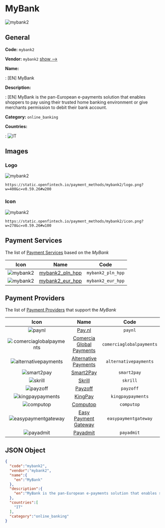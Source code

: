 
# MyBank 
![mybank2](https://static.openfintech.io/payment_methods/mybank2/logo.png?w=400&c=v0.59.26#w200)  

## General 
**Code:** `mybank2` 
 
**Vendor:** `mybank2` [show -->](/vendors/mybank2/) 
 
**Name:** 
 
:	[EN] MyBank 
 
**Description:** 
 
: [EN] MyBank is the pan-European e-payments solution that enables shoppers to pay using their trusted home banking environment or give merchants permission to debit their bank account. 
 
**Category:** `online_banking` 
 
**Countries:** 
 
:	![IT](https://cdnjs.cloudflare.com/ajax/libs/flag-icon-css/3.3.0/flags/4x3/it.svg#w24)  

## Images 

### Logo 
![mybank2](https://static.openfintech.io/payment_methods/mybank2/logo.png?w=400&c=v0.59.26#w200)  

```
https://static.openfintech.io/payment_methods/mybank2/logo.png?w=400&c=v0.59.26#w200
```  

### Icon 
![mybank2](https://static.openfintech.io/payment_methods/mybank2/icon.png?w=278&c=v0.59.26#w100)  

```
https://static.openfintech.io/payment_methods/mybank2/icon.png?w=278&c=v0.59.26#w100
```  

## Payment Services 
 
The list of [Payment Services](/payment-services/) based on the _MyBank_ 

|Icon|Name|Code| 
|:---:|:---:|:---:| 
|![mybank2](https://static.openfintech.io/payment_methods/mybank2/icon.png?w=278&c=v0.59.26#w100) |[mybank2_pln_hpp](/payment-services/mybank2_pln_hpp/)|`mybank2_pln_hpp`| 
|![mybank2](https://static.openfintech.io/payment_methods/mybank2/icon.png?w=278&c=v0.59.26#w100) |[mybank2_eur_hpp](/payment-services/mybank2_eur_hpp/)|`mybank2_eur_hpp`| 
 

## Payment Providers 
 
The list of [Payment Providers](/payment-providers/) that support the _MyBank_ 

|Icon|Name|Code| 
|:---:|:---:|:---:| 
|![paynl](https://static.openfintech.io/payment_providers/paynl/icon.png?w=278&c=v0.59.26#w100) |[Pay.nl](/payment-providers/paynl/)|`paynl`| 
|![comerciaglobalpayments](https://static.openfintech.io/payment_providers/comerciaglobalpayments/icon.png?w=278&c=v0.59.26#w100) |[Comercia Global Payments](/payment-providers/comerciaglobalpayments/)|`comerciaglobalpayments`| 
|![alternativepayments](https://static.openfintech.io/payment_providers/alternativepayments/icon.png?w=278&c=v0.59.26#w100) |[Alternative Payments](/payment-providers/alternativepayments/)|`alternativepayments`| 
|![smart2pay](https://static.openfintech.io/payment_providers/smart2pay/icon.png?w=278&c=v0.59.26#w100) |[Smart2Pay](/payment-providers/smart2pay/)|`smart2pay`| 
|![skrill](https://static.openfintech.io/payment_providers/skrill/icon.svg?w=278&c=v0.59.26#w100) |[Skrill](/payment-providers/skrill/)|`skrill`| 
|![payzoff](https://static.openfintech.io/payment_providers/payzoff/icon.png?w=278&c=v0.59.26#w100) |[Payzoff](/payment-providers/payzoff/)|`payzoff`| 
|![kingpaypayments](https://static.openfintech.io/payment_providers/kingpaypayments/icon.png?w=278&c=v0.59.26#w100) |[KingPay](/payment-providers/kingpaypayments/)|`kingpaypayments`| 
|![computop](https://static.openfintech.io/payment_providers/computop/icon.png?w=278&c=v0.59.26#w100) |[Computop](/payment-providers/computop/)|`computop`| 
|![easypaymentgateway](https://static.openfintech.io/payment_providers/easypaymentgateway/icon.png?w=278&c=v0.59.26#w100) |[Easy Payment Gateway](/payment-providers/easypaymentgateway/)|`easypaymentgateway`| 
|![payadmit](https://static.openfintech.io/payment_providers/payadmit/icon.svg?w=278&c=v0.59.26#w100) |[Payadmit](/payment-providers/payadmit/)|`payadmit`| 
 

## JSON Object 

```json
{
  "code":"mybank2",
  "vendor":"mybank2",
  "name":{
    "en":"MyBank"
  },
  "description":{
    "en":"MyBank is the pan-European e-payments solution that enables shoppers to pay using their trusted home banking environment or give merchants permission to debit their bank account."
  },
  "countries":[
    "IT"
  ],
  "category":"online_banking"
}
```  
